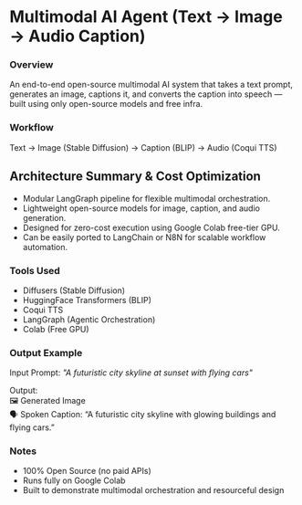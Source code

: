 # Multimodal AI Agent (Text → Image → Audio Caption)

### Overview
An end-to-end open-source multimodal AI system that takes a text prompt, generates an image, captions it, and converts the caption into speech — built using only open-source models and free infra.

### Workflow
Text → Image (Stable Diffusion) → Caption (BLIP) → Audio (Coqui TTS)

## Architecture Summary & Cost Optimization

- Modular LangGraph pipeline for flexible multimodal orchestration.
- Lightweight open-source models for image, caption, and audio generation.
- Designed for zero-cost execution using Google Colab free-tier GPU.
- Can be easily ported to LangChain or N8N for scalable workflow automation.


### Tools Used
- Diffusers (Stable Diffusion)
- HuggingFace Transformers (BLIP)
- Coqui TTS
- LangGraph (Agentic Orchestration)
- Colab (Free GPU)

### Output Example
Input Prompt: *"A futuristic city skyline at sunset with flying cars"*

Output:  
🖼️ Generated Image  
🗣️ Spoken Caption: “A futuristic city skyline with glowing buildings and flying cars.”

### Notes
- 100% Open Source (no paid APIs)
- Runs fully on Google Colab
- Built to demonstrate multimodal orchestration and resourceful design


